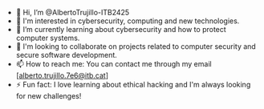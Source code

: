 - 👋 Hi, I’m @AlbertoTrujillo-ITB2425
- 👀 I'm interested in cybersecurity, computing and new technologies.
- 🌱 I’m currently learning about cybersecurity and how to protect computer systems.
- 💞️ I'm looking to collaborate on projects related to computer security and secure software development.
- 📫 How to reach me: You can contact me through my email [alberto.trujillo.7e6@itb.cat]
- ⚡ Fun fact: I love learning about ethical hacking and I'm always looking for new challenges!
